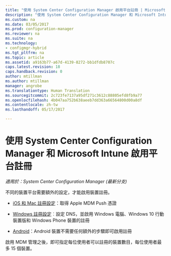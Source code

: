 ```yaml
---
title: "使用 System Center Configuration Manager 啟用平台註冊 | Microsoft Docs"
description: "使用 System Center Configuration Manager 和 Microsoft Intune 啟用平台註冊。"
ms.custom: na
ms.date: 03/05/2017
ms.prod: configuration-manager
ms.reviewer: na
ms.suite: na
ms.technology:
- configmgr-hybrid
ms.tgt_pltfrm: na
ms.topic: article
ms.assetid: a9163b77-a67d-4139-8272-bb1dfdb8707c
caps.latest.revision: 18
caps.handback.revision: 0
author: mtillman
ms.author: mtillman
manager: angrobe
ms.translationtype: Human Translation
ms.sourcegitcommit: 2c723fe7137a95df271c3612c88805efd8fb9a77
ms.openlocfilehash: 4b047aa752b638aeeb7dd363a66564800d00a8df
ms.contentlocale: zh-tw
ms.lasthandoff: 05/17/2017

---
```

# <a name="enable-platform-enrollment-with-system-center-configuration-manager-and-microsoft-intune"></a>使用 System Center Configuration Manager 和 Microsoft Intune 啟用平台註冊

*適用於：System Center Configuration Manager (最新分支)*

不同的裝置平台需要額外的設定，才能啟用裝置註冊。
  - [iOS 和 Mac 註冊設定](enroll-hybrid-ios-mac.md)：取得 Apple MDM Push 憑證

  - [Windows 註冊設定](enroll-hybrid-windows.md)︰設定 DNS，並啟用 Windows 電腦、Windows 10 行動裝置版和 Windows Phone 裝置的註冊

  - [Android](enroll-hybrid-android.md)：Android 裝置不需要任何額外的步驟即可啟用註冊

啟用 MDM 管理之後，即可指定每位使用者可以註冊的裝置數目，每位使用者最多 15 個裝置。

